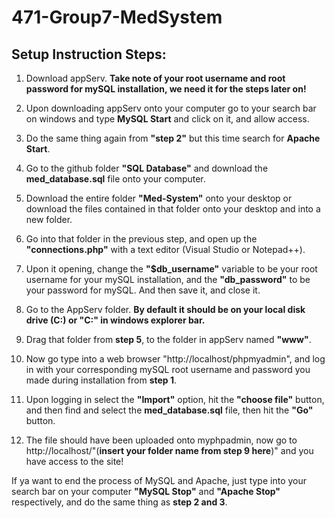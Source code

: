 # 471-Group7-MedSystem

## Setup Instruction Steps:
1. Download appServ. **Take note of your root username and root password for mySQL installation, we need it for the steps later on!**

2. Upon downloading appServ onto your computer go to your search bar on windows and type **MySQL Start** and click on it, and allow access.

3. Do the same thing again from **"step 2"** but this time search for **Apache Start**.

4. Go to the github folder **"SQL Database"** and download the **med_database.sql** file onto your computer.

5. Download the entire folder **"Med-System"** onto your desktop or download the files contained in that folder onto your desktop and into a new folder.

6. Go into that folder in the previous step, and open up the **"connections.php"** with a text editor (Visual Studio or Notepad++).

7. Upon it opening, change the **"$db_username"** variable to be your root username for your mySQL installation, and the **"db_password"** to be your password for mySQL. And then save it, and close it.

8. Go to the AppServ folder. **By default it should be on your local disk drive (C:) or "C:\" in windows explorer bar.**

9. Drag that folder from **step 5**, to the folder in appServ named **"www"**.

10. Now go type into a web browser "http://localhost/phpmyadmin", and log in with your corresponding mySQL root username and password you made during installation from **step 1**.

11. Upon logging in select the **"Import"** option, hit the **"choose file"** button, and then find and select the **med_database.sql** file, then hit the **"Go"** button.

12. The file should have been uploaded onto myphpadmin, now go to http://localhost/"(**insert your folder name from step 9 here**)" and you have access to the site!

If ya want to end the process of MySQL and Apache, just type into your search bar on your computer **"MySQL Stop"** and **"Apache Stop"** respectively, 
and do the same thing as **step 2 and 3**. 
